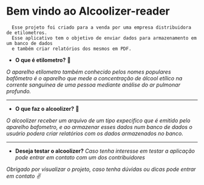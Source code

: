 # Bem vindo ao Alcoolizer-reader
      Esse projeto foi criado para a venda por uma empresa distribuidora de etilometros.
      Esse aplicativo tem o objetivo de enviar dados para armazenamento em um banco de dados 
      e também criar relatórios dos mesmos em PDF.


* __O que é etilometro?__ :thinking:
 
 *O aparelho etilometro também conhecido pelos nomes populares bafômetro é o aparelho que mede a concentração de álcool etílico na corrente sanguínea de uma pessoa mediante análise do ar pulmonar profundo.*
 
---
* __O que faz o alcoolizer?__ :beers:

 *O alcoolizer receber um arquivo de um tipo expecifico que é emitido pelo aparelho bafometro, e ao armazenar esses dados num banco de dados o usuário podera criar relatórios com os dados armazenados no banco.*
 
---
 * __Deseja testar o alcoolizer?__
 *Caso tenha interesse em testar a aplicação pode entrar em contato com um dos contribuidores*
 

*Obrigado por visualizar o projeto, caso tenha dúvidas ou dicas pode entrar em contato :v:*
 
 

